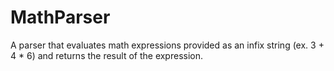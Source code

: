 # MathParser
A parser that evaluates math expressions provided as an infix string (ex. 3 + 4 * 6) and returns the result of the expression. 
